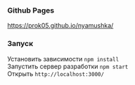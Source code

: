 ### Github Pages
https://prok05.github.io/nyamushka/

### Запуск
Установить зависимости `npm install`
<br>
Запустить сервер разработки `npm start`
<br>
Открыть `http://localhost:3000/`
